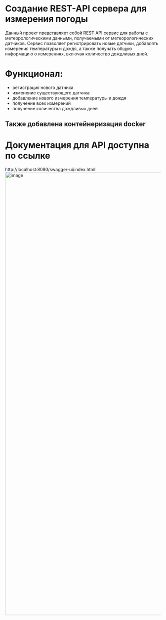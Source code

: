 # Создание REST-API сервера для измерения погоды

Данный проект представляет собой REST API сервис для работы с метеорологическими данными, получаемыми от метеорологических датчиков. Сервис позволяет регистрировать новые датчики, добавлять измерения температуры и дождя, а также получать общую информацию о измерениях, включая количество дождливых дней.

# Функционал:

- регистрация нового датчика
- изменение существующего датчика
- добавление нового измерения температуры и дождя
- получение всех измерений
- получение количества дождливых дней

## Также добавлена контейнеризация docker

# Документация для API доступна по ссылке
http://localhost:8080/swagger-ui/index.html
<img width="1434" alt="image" src="https://github.com/egortimoshin/WeatherRestApiService/assets/122122063/9108c095-f514-4194-80ac-38fda3119ffc">
